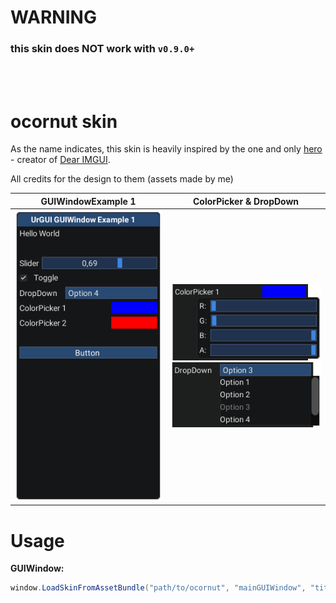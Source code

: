 # WARNING
### this skin does NOT work with `v0.9.0+`

<br><br>

# ocornut skin

As the name indicates, this skin is heavily inspired by the one and only [hero](https://github.com/ocornut/) - creator of [Dear IMGUI](https://github.com/ocornut/imgui).

All credits for the design to them (assets made by me)

GUIWindowExample 1         |  ColorPicker & DropDown
:-------------------------:|:-------------------------:
<img src="../../../Assets/Skins/legacy/ocornut-guiwindowexample1.png?raw=true" alt="ocornut-guiwindowexample1">  |  <img src="../../../Assets/Skins/legacy/ocornut-guiwindowexample1_colorpicker.png?raw=true" alt="ocornut-guiwindowexample1_colorpicker"><br><img src="../../../Assets/Skins/legacy/ocornut-guiwindowexample1_dropdown.png?raw=true" alt="ocornut-guiwindowexample1_dropdown">

# Usage

**GUIWindow:**
```cs
window.LoadSkinFromAssetBundle("path/to/ocornut", "mainGUIWindow", "titleGUIWindow")
```
